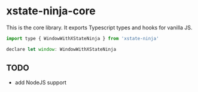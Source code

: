# xstate-ninja-core

This is the core library. It exports Typescript types and hooks for vanilla JS.

```javascript
import type { WindowWithXStateNinja } from 'xstate-ninja'

declare let window: WindowWithXStateNinja
```

## TODO

- add NodeJS support
